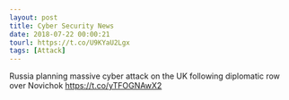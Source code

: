```yaml
---
layout: post
title: Cyber Security News
date: 2018-07-22 00:00:21
tourl: https://t.co/U9KYaU2Lgx
tags: [Attack]
---
```

Russia planning massive cyber attack on the UK following diplomatic row over Novichok https://t.co/yTFOGNAwX2